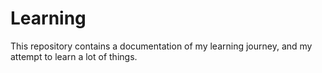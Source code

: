 # Learning
This repository contains a documentation of my learning journey, and my attempt to learn a lot of things.
